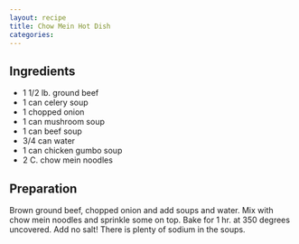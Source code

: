 ```yaml
---
layout: recipe
title: Chow Mein Hot Dish
categories:
---
```


## Ingredients

- 1 1/2 lb. ground beef
- 1 can celery soup
- 1 chopped onion
- 1 can mushroom soup
- 1 can beef soup
- 3/4 can water
- 1 can chicken gumbo soup
- 2 C. chow mein noodles

## Preparation

Brown ground beef, chopped onion and add soups and water.  Mix with chow mein noodles and sprinkle some on  top.  Bake for 1 hr. at 350 degrees uncovered.  Add no salt!  There is plenty of sodium in the soups.